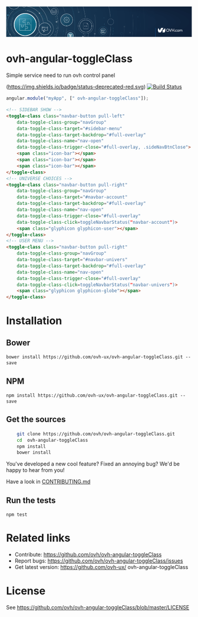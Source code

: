 ![OVH components](githubBanner.png)

# ovh-angular-toggleClass

Simple service need to run ovh control panel

(https://img.shields.io/badge/status-deprecated-red.svg) [![Build Status](https://travis-ci.org/ovh/ovh-angular-toggleClass.svg)](https://travis-ci.org/ovh/ovh-angular-toggleClass)

```javascript
angular.module("myApp", [" ovh-angular-toggleClass"]);
```
```HTML
<!-- SIDEBAR SHOW -->
<toggle-class class="navbar-button pull-left"
    data-toggle-class-group="navGroup"
    data-toggle-class-target="#sidebar-menu"
    data-toggle-class-target-backdrop="#full-overlay"
    data-toggle-class-name="nav-open"
    data-toggle-class-trigger-close="#full-overlay, .sideNavBtnClose">
    <span class="icon-bar"></span>
    <span class="icon-bar"></span>
    <span class="icon-bar"></span>
</toggle-class>
<!-- UNIVERSE CHOICES -->
<toggle-class class="navbar-button pull-right"
    data-toggle-class-group="navGroup"
    data-toggle-class-target="#navbar-account"
    data-toggle-class-target-backdrop="#full-overlay"
    data-toggle-class-name="nav-open"
    data-toggle-class-trigger-close="#full-overlay"
    data-toggle-class-click=toggleNavbarStatus("navbar-account")>
    <span class="glyphicon glyphicon-user"></span>
</toggle-class>
<!-- USER MENU -->
<toggle-class class="navbar-button pull-right"
    data-toggle-class-group="navGroup"
    data-toggle-class-target="#navbar-univers"
    data-toggle-class-target-backdrop="#full-overlay"
    data-toggle-class-name="nav-open"
    data-toggle-class-trigger-close="#full-overlay"
    data-toggle-class-click=toggleNavbarStatus("navbar-univers")>
    <span class="glyphicon glyphicon-globe"></span>
</toggle-class>
```

# Installation

## Bower

    bower install https://github.com/ovh-ux/ovh-angular-toggleClass.git --save

## NPM

    npm install https://github.com/ovh-ux/ovh-angular-toggleClass.git --save

## Get the sources

```bash
    git clone https://github.com/ovh/ovh-angular-toggleClass.git
    cd  ovh-angular-toggleClass
    npm install
    bower install
```

You've developed a new cool feature? Fixed an annoying bug? We'd be happy
to hear from you!

Have a look in [CONTRIBUTING.md](https://github.com/ovh-ux/ovh-angular-toggleClass/blob/master/CONTRIBUTING.md)

## Run the tests

```
npm test
```

# Related links

 * Contribute: https://github.com/ovh/ovh-angular-toggleClass
 * Report bugs: https://github.com/ovh/ovh-angular-toggleClass/issues
 * Get latest version: https://github.com/ovh-ux/ ovh-angular-toggleClass

# License

See https://github.com/ovh/ovh-angular-toggleClass/blob/master/LICENSE

